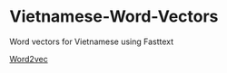 # Vietnamese-Word-Vectors
Word vectors for Vietnamese using Fasttext

[Word2vec](https://drive.google.com/open?id=1ktHmHxoqV1iab3vWDeRmiGDg9v9hGshF)
